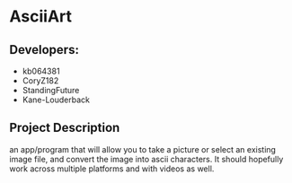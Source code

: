 # AsciiArt

## Developers:

- kb064381
- CoryZ182
- StandingFuture
- Kane-Louderback

## Project Description

an app/program that will allow you to take a picture or select an existing image file, and convert the image into ascii characters. It should hopefully work across multiple platforms and with videos as well.
